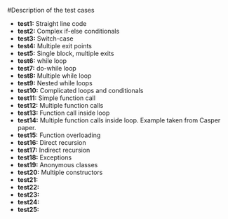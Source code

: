#Description of the test cases

- **test1:** Straight line code
- **test2:** Complex if-else conditionals
- **test3:** Switch-case
- **test4:** Multiple exit points
- **test5:** Single block, multiple exits
- **test6:** while loop
- **test7:** do-while loop
- **test8:** Multiple while loop
- **test9:** Nested while loops
- **test10:** Complicated loops and conditionals
- **test11:** Simple function call
- **test12:** Multiple function calls
- **test13:** Function call inside loop
- **test14:** Multiple function calls inside loop. Example taken from Casper paper.
- **test15:** Function overloading
- **test16:** Direct recursion
- **test17:** Indirect recursion
- **test18:** Exceptions
- **test19:** Anonymous classes
- **test20:** Multiple constructors
- **test21:** 
- **test22:** 
- **test23:** 
- **test24:** 
- **test25:** 